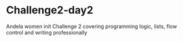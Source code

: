 # Challenge2-day2
Andela women init Challenge 2 covering programming logic, lists, flow control and writing professionally
